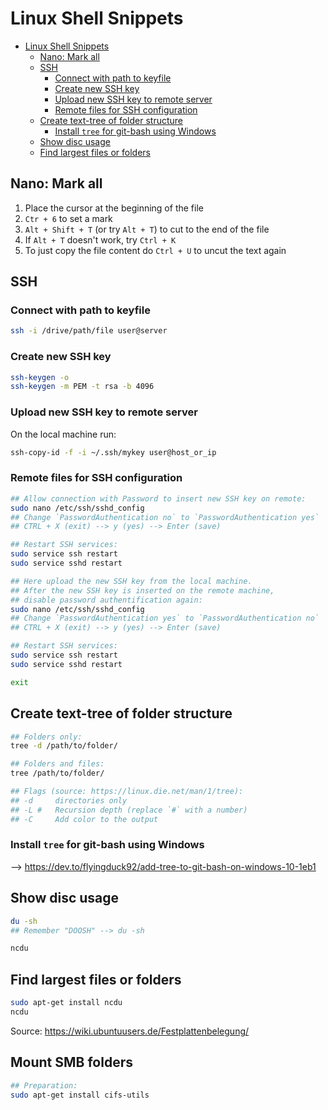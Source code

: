 # Linux Shell Snippets

- [Linux Shell Snippets](#linux-shell-snippets)
  - [Nano: Mark all](#nano-mark-all)
  - [SSH](#ssh)
    - [Connect with path to keyfile](#connect-with-path-to-keyfile)
    - [Create new SSH key](#create-new-ssh-key)
    - [Upload new SSH key to remote server](#upload-new-ssh-key-to-remote-server)
    - [Remote files for SSH configuration](#remote-files-for-ssh-configuration)
  - [Create text-tree of folder structure](#create-text-tree-of-folder-structure)
    - [Install `tree` for git-bash using Windows](#install-tree-for-git-bash-using-windows)
  - [Show disc usage](#show-disc-usage)
  - [Find largest files or folders](#find-largest-files-or-folders)

## Nano: Mark all

1. Place the cursor at the beginning of the file
2. `Ctr + 6` to set a mark
3. `Alt + Shift + T` (or try `Alt + T`) to cut to the end of the file
4. If `Alt + T` doesn't work, try `Ctrl + K`
5. To just copy the file content do `Ctrl + U` to uncut the text again

## SSH

### Connect with path to keyfile

```bash
ssh -i /drive/path/file user@server
```

### Create new SSH key

```bash
ssh-keygen -o
ssh-keygen -m PEM -t rsa -b 4096
```

### Upload new SSH key to remote server

On the local machine run:

```bash
ssh-copy-id -f -i ~/.ssh/mykey user@host_or_ip
```

### Remote files for SSH configuration

```bash
## Allow connection with Password to insert new SSH key on remote:
sudo nano /etc/ssh/sshd_config
## Change `PasswordAuthentication no` to `PasswordAuthentication yes`
## CTRL + X (exit) --> y (yes) --> Enter (save)

## Restart SSH services:
sudo service ssh restart
sudo service sshd restart

## Here upload the new SSH key from the local machine.
## After the new SSH key is inserted on the remote machine,
## disable password authentification again:
sudo nano /etc/ssh/sshd_config
## Change `PasswordAuthentication yes` to `PasswordAuthentication no`
## CTRL + X (exit) --> y (yes) --> Enter (save)

## Restart SSH services:
sudo service ssh restart
sudo service sshd restart

exit
```

## Create text-tree of folder structure

```bash
## Folders only:
tree -d /path/to/folder/

## Folders and files:
tree /path/to/folder/

## Flags (source: https://linux.die.net/man/1/tree):
## -d     directories only
## -L #   Recursion depth (replace `#` with a number)
## -C     Add color to the output
```

### Install `tree` for git-bash using Windows

--> <https://dev.to/flyingduck92/add-tree-to-git-bash-on-windows-10-1eb1>

## Show disc usage

```bash
du -sh
## Remember "DOOSH" --> du -sh

ncdu
```

## Find largest files or folders

```bash
sudo apt-get install ncdu
ncdu
```

Source: <https://wiki.ubuntuusers.de/Festplattenbelegung/>

## Mount SMB folders

```bash
## Preparation:
sudo apt-get install cifs-utils
```
